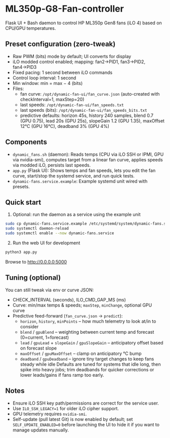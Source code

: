 # ML350p-G8-Fan-controller

Flask UI + Bash daemon to control HP ML350p Gen8 fans (iLO 4) based on CPU/GPU temperatures.

## Preset configuration (zero-tweak)
- Raw PWM (bits) mode by default; UI converts for display
- iLO modded control enabled; mapping: fan2→PID1, fan3→PID2, fan4→PID3
- Fixed pacing: 1 second between iLO commands
- Control loop interval: 1 second
- Min window: min = max − 4 (bits)
- Files:
	- fan curve: `/opt/dynamic-fan-ui/fan_curve.json` (auto-created with checkInterval=1, maxStep=20)
	- last speeds: `/opt/dynamic-fan-ui/fan_speeds.txt`
	- last speeds (bits): `/opt/dynamic-fan-ui/fan_speeds_bits.txt`
	- predictive defaults: horizon 45s, history 240 samples, blend 0.7 (GPU 0.75), lead 20s (GPU 25s), slopeGain 1.2 (GPU 1.35), maxOffset 12°C (GPU 16°C), deadband 3% (GPU 4%)

## Components
- `dynamic_fans.sh` (daemon): Reads temps (CPU via iLO SSH or IPMI, GPU via nvidia-smi), computes target from a linear fan curve, applies speeds via modded iLO, persists last speeds.
- `app.py` (Flask UI): Shows temps and fan speeds, lets you edit the fan curve, start/stop the systemd service, and run quick tests.
- `dynamic-fans.service.example`: Example systemd unit wired with presets.

## Quick start
1) Optional: run the daemon as a service using the example unit

```bash
sudo cp dynamic-fans.service.example /etc/systemd/system/dynamic-fans.service
sudo systemctl daemon-reload
sudo systemctl enable --now dynamic-fans.service
```

2) Run the web UI for development

```bash
python3 app.py
```

Browse to http://0.0.0.0:5000

## Tuning (optional)
You can still tweak via env or curve JSON:
- CHECK_INTERVAL (seconds), ILO_CMD_GAP_MS (ms)
- Curve: min/max temps & speeds; `maxStep`, `minChange`, optional GPU curve
- Predictive feed-forward (`fan_curve.json` → `predict`):
	- `horizon`, `history`, `minPoints` – how much telemetry to look at/in to consider
	- `blend` / `gpuBlend` – weighting between current temp and forecast (0=current, 1=forecast)
	- `lead` / `gpuLead` + `slopeGain` / `gpuSlopeGain` – anticipatory offset based on forecast slope
	- `maxOffset` / `gpuMaxOffset` – clamp on anticipatory °C bump
	- `deadband` / `gpuDeadband` – ignore tiny target changes to keep fans steady while idle
Defaults are tuned for systems that idle long, then spike into heavy jobs; trim deadbands for quicker corrections or lower leads/gains if fans ramp too early.

## Notes
- Ensure iLO SSH key path/permissions are correct for the service user.
- Use `ILO_SSH_LEGACY=1` for older iLO cipher support.
- GPU telemetry requires `nvidia-smi`.
- Self-update (pull latest Git) is now enabled by default; set `SELF_UPDATE_ENABLED=0` before launching the UI to hide it if you want to manage updates manually.
